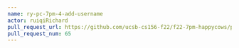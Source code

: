 ```yaml
---
name: ry-pc-7pm-4-add-username
actor: ruiqiRichard
pull_request_url: https://github.com/ucsb-cs156-f22/f22-7pm-happycows/pull/65
pull_request_num: 65
---
```

